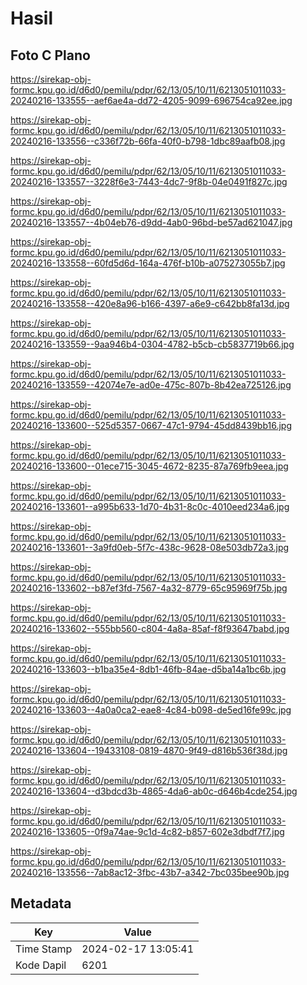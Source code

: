 # Hasil

## Foto C Plano

https://sirekap-obj-formc.kpu.go.id/d6d0/pemilu/pdpr/62/13/05/10/11/6213051011033-20240216-133555--aef6ae4a-dd72-4205-9099-696754ca92ee.jpg

https://sirekap-obj-formc.kpu.go.id/d6d0/pemilu/pdpr/62/13/05/10/11/6213051011033-20240216-133556--c336f72b-66fa-40f0-b798-1dbc89aafb08.jpg

https://sirekap-obj-formc.kpu.go.id/d6d0/pemilu/pdpr/62/13/05/10/11/6213051011033-20240216-133557--3228f6e3-7443-4dc7-9f8b-04e0491f827c.jpg

https://sirekap-obj-formc.kpu.go.id/d6d0/pemilu/pdpr/62/13/05/10/11/6213051011033-20240216-133557--4b04eb76-d9dd-4ab0-96bd-be57ad621047.jpg

https://sirekap-obj-formc.kpu.go.id/d6d0/pemilu/pdpr/62/13/05/10/11/6213051011033-20240216-133558--60fd5d6d-164a-476f-b10b-a075273055b7.jpg

https://sirekap-obj-formc.kpu.go.id/d6d0/pemilu/pdpr/62/13/05/10/11/6213051011033-20240216-133558--420e8a96-b166-4397-a6e9-c642bb8fa13d.jpg

https://sirekap-obj-formc.kpu.go.id/d6d0/pemilu/pdpr/62/13/05/10/11/6213051011033-20240216-133559--9aa946b4-0304-4782-b5cb-cb5837719b66.jpg

https://sirekap-obj-formc.kpu.go.id/d6d0/pemilu/pdpr/62/13/05/10/11/6213051011033-20240216-133559--42074e7e-ad0e-475c-807b-8b42ea725126.jpg

https://sirekap-obj-formc.kpu.go.id/d6d0/pemilu/pdpr/62/13/05/10/11/6213051011033-20240216-133600--525d5357-0667-47c1-9794-45dd8439bb16.jpg

https://sirekap-obj-formc.kpu.go.id/d6d0/pemilu/pdpr/62/13/05/10/11/6213051011033-20240216-133600--01ece715-3045-4672-8235-87a769fb9eea.jpg

https://sirekap-obj-formc.kpu.go.id/d6d0/pemilu/pdpr/62/13/05/10/11/6213051011033-20240216-133601--a995b633-1d70-4b31-8c0c-4010eed234a6.jpg

https://sirekap-obj-formc.kpu.go.id/d6d0/pemilu/pdpr/62/13/05/10/11/6213051011033-20240216-133601--3a9fd0eb-5f7c-438c-9628-08e503db72a3.jpg

https://sirekap-obj-formc.kpu.go.id/d6d0/pemilu/pdpr/62/13/05/10/11/6213051011033-20240216-133602--b87ef3fd-7567-4a32-8779-65c95969f75b.jpg

https://sirekap-obj-formc.kpu.go.id/d6d0/pemilu/pdpr/62/13/05/10/11/6213051011033-20240216-133602--555bb560-c804-4a8a-85af-f8f93647babd.jpg

https://sirekap-obj-formc.kpu.go.id/d6d0/pemilu/pdpr/62/13/05/10/11/6213051011033-20240216-133603--b1ba35e4-8db1-46fb-84ae-d5ba14a1bc6b.jpg

https://sirekap-obj-formc.kpu.go.id/d6d0/pemilu/pdpr/62/13/05/10/11/6213051011033-20240216-133603--4a0a0ca2-eae8-4c84-b098-de5ed16fe99c.jpg

https://sirekap-obj-formc.kpu.go.id/d6d0/pemilu/pdpr/62/13/05/10/11/6213051011033-20240216-133604--19433108-0819-4870-9f49-d816b536f38d.jpg

https://sirekap-obj-formc.kpu.go.id/d6d0/pemilu/pdpr/62/13/05/10/11/6213051011033-20240216-133604--d3bdcd3b-4865-4da6-ab0c-d646b4cde254.jpg

https://sirekap-obj-formc.kpu.go.id/d6d0/pemilu/pdpr/62/13/05/10/11/6213051011033-20240216-133605--0f9a74ae-9c1d-4c82-b857-602e3dbdf7f7.jpg

https://sirekap-obj-formc.kpu.go.id/d6d0/pemilu/pdpr/62/13/05/10/11/6213051011033-20240216-133556--7ab8ac12-3fbc-43b7-a342-7bc035bee90b.jpg


## Metadata

| Key        | Value               |
| ---------- | ------------------- |
| Time Stamp | 2024-02-17 13:05:41 |
| Kode Dapil | 6201                |



